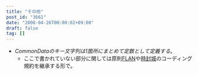 ```yaml
---
title: "その他"
post_id: "3661"
date: "2008-04-26T00:00:02+09:00"
draft: false
tag: []
---
```



* _CommonDataのキー文字列は1箇所にまとめて定数として定義する_。
  * ここで書かれていない部分に関しては原則[FLAN](/tag/flan)や[時封城](/!/thA/)のコーディング規約を継承する形で。
